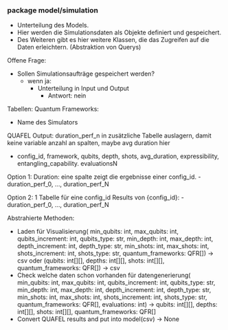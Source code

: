 ### package model/simulation

- Unterteilung des Models.
- Hier werden die Simulationsdaten als Objekte definiert und gespeichert.
- Des Weiteren gibt es hier weitere Klassen, die das Zugreifen auf die Daten erleichtern. (Abstraktion von Querys)

Offene Frage:
- Sollen Simulationsaufträge gespeichert werden?
  - wenn ja:
    - Unterteilung in Input und Output
      - Antwort: nein

Tabellen:
Quantum Frameworks:
- Name des Simulators

QUAFEL Output: duration_perf_n in zusätzliche Tabelle auslagern, damit keine variable anzahl an spalten, maybe avg duration hier
- config_id, framework, qubits, depth, shots, avg_duration, expressibility, entangling_capability. evaluationsN

Option 1:
Duration: eine spalte zeigt die ergebnisse einer config_id.
-duration_perf_0, …, duration_perf_N

Option 2:
1 Tabelle für eine config_id
Results von {config_id}:
-duration_perf_0, …, duration_perf_N

Abstrahierte Methoden:
- Laden für Visualisierung(
        min_qubits: int, max_qubits: int, qubits_increment: int, qubits_type: str, 
        min_depth: int, max_depth: int, depth_increment: int, depth_type: str, 
        min_shots: int, max_shots: int, shots_increment: int, shots_type: str,
        quantum_frameworks: QFR[]) -> csv
    oder 
        (qubits: int[][], depths: int[][], shots: int[][], quantum_frameworks: QFR[]) -> csv
- Check welche daten schon vorhanden für datengenerierung(
        min_qubits: int, max_qubits: int, qubits_increment: int, qubits_type: str, 
        min_depth: int, max_depth: int, depth_increment: int, depth_type: str, 
        min_shots: int, max_shots: int, shots_increment: int, shots_type: str,
        quantum_frameworks: QFR[], evaluations: int) 
        ->
        qubits: int[][], depths: int[][], shots: int[][], quantum_frameworks: QFR[]
- Convert QUAFEL results and put into model(csv) -> None
